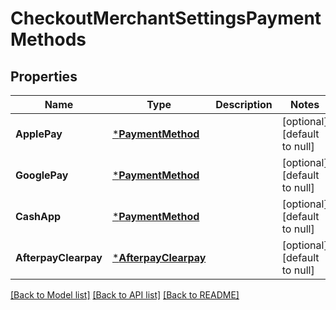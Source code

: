 # CheckoutMerchantSettingsPaymentMethods

## Properties
Name | Type | Description | Notes
------------ | ------------- | ------------- | -------------
**ApplePay** | [***PaymentMethod**](PaymentMethod.md) |  | [optional] [default to null]
**GooglePay** | [***PaymentMethod**](PaymentMethod.md) |  | [optional] [default to null]
**CashApp** | [***PaymentMethod**](PaymentMethod.md) |  | [optional] [default to null]
**AfterpayClearpay** | [***AfterpayClearpay**](AfterpayClearpay.md) |  | [optional] [default to null]

[[Back to Model list]](../README.md#documentation-for-models) [[Back to API list]](../README.md#documentation-for-api-endpoints) [[Back to README]](../README.md)

